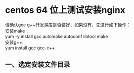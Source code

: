 # centos 64 位上测试安装nginx    

请确认gcc g++开发类库是否装好，如果没有，先进行如下操作：    
安装make：    
yum -y install gcc automake autoconf libtool make     
安装g++:    
yum install gcc gcc-c++    

## 一、选定安装文件目录

   
